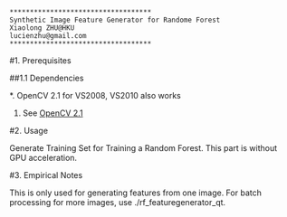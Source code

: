 	***********************************
	Synthetic Image Feature Generator for Randome Forest
	Xiaolong ZHU@HKU
	lucienzhu@gmail.com
	***********************************

#1. Prerequisites

##1.1 Dependencies

*. OpenCV 2.1 for VS2008, VS2010 also works

1. See [OpenCV 2.1](http://opencv.willowgarage.com/wiki/VisualC%2B%2B_VS2008)

#2. Usage

Generate Training Set for Training a Random Forest.
This part is without GPU acceleration.

#3. Empirical Notes

This is only used for generating features from one image.
For batch processing for more images, use ./rf_featuregenerator_qt.